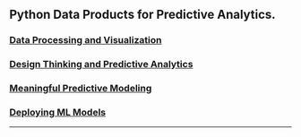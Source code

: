 ## Python Data Products for Predictive Analytics.

### [Data Processing and Visualization]()
### [Design Thinking and Predictive Analytics]()
### [Meaningful Predictive Modeling]()
### [Deploying ML Models]()

---
